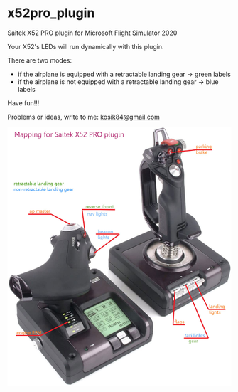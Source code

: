 # x52pro_plugin

Saitek X52 PRO plugin for Microsoft Flight Simulator 2020

Your X52's LEDs will run dynamically with this plugin.

There are two modes:
- if the airplane is equipped with a retractable landing gear -> green labels
- if the airplane is not equipped with a retractable landing gear -> blue labels

Have fun!!!

Problems or ideas, write to me: kosik84@gmail.com

![alt text](x52plugin_map.jpg)
